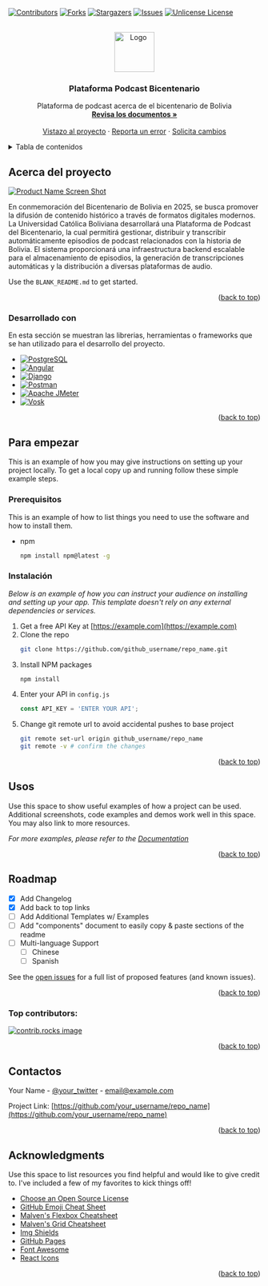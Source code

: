 <!-- Improved compatibility of back to top link: See: https://github.com/othneildrew/Best-README-Template/pull/73 -->
<a id="readme-top"></a>
<!--
*** Thanks for checking out the Best-README-Template. If you have a suggestion
*** that would make this better, please fork the repo and create a pull request
*** or simply open an issue with the tag "enhancement".
*** Don't forget to give the project a star!
*** Thanks again! Now go create something AMAZING! :D
-->



<!-- PROJECT SHIELDS -->
<!--
*** I'm using markdown "reference style" links for readability.
*** Reference links are enclosed in brackets [ ] instead of parentheses ( ).
*** See the bottom of this document for the declaration of the reference variables
*** for contributors-url, forks-url, etc. This is an optional, concise syntax you may use.
*** https://www.markdownguide.org/basic-syntax/#reference-style-links
-->
[![Contributors][contributors-shield]][contributors-url]
[![Forks][forks-shield]][forks-url]
[![Stargazers][stars-shield]][stars-url]
[![Issues][issues-shield]][issues-url]
[![Unlicense License][license-shield]][license-url]



<!-- PROJECT LOGO -->
<br />
<div align="center">
  <a href="https://github.com/othneildrew/Best-README-Template">
    <img src="images/logo.png" alt="Logo" width="80" height="80">
  </a>

  <h3 align="center">Plataforma Podcast Bicentenario</h3>

  <p align="center">
    Plataforma de podcast acerca de el bicentenario de Bolivia
    <br />
    <a href="https://github.com/DiegoLaguna-17/Podcast_bicentenario"><strong>Revisa los documentos »</strong></a>
    <br />
    <br />
    <a href="https://github.com/DiegoLaguna-17/Podcast_bicentenario">Vistazo al proyecto</a>
    &middot;
    <a href="https://github.com/DiegoLaguna-17/Podcast_bicentenario/issues/new?labels=bug&template=bug-report---.md">Reporta un error</a>
    &middot;
    <a href="https://github.com/DiegoLaguna-17/Podcast_bicentenario/issues/new?labels=enhancement&template=feature-request---.md">Solicita cambios</a>
  </p>
</div>



<!-- TABLE OF CONTENTS -->
<details>
  <summary>Tabla de contenidos</summary>
  <ol>
    <li>
      <a href="#about-the-project">Acerca del proyecto</a>
      <ul>
        <li><a href="#built-with">Desarrollado con</a></li>
      </ul>
    </li>
    <li>
      <a href="#getting-started">Getting Started</a>
      <ul>
        <li><a href="#prerequisites">Prerequisitos</a></li>
        <li><a href="#installation">Instalación</a></li>
      </ul>
    </li>
    <li><a href="#usage">Usage</a></li>
    <li><a href="#roadmap">Roadmap</a></li>
    <li><a href="#contributing">Contributing</a></li>
    <li><a href="#license">License</a></li>
    <li><a href="#contact">Contact</a></li>
    <li><a href="#acknowledgments">Acknowledgments</a></li>
  </ol>
</details>



<!-- ABOUT THE PROJECT -->
## Acerca del proyecto

[![Product Name Screen Shot][product-screenshot]](https://example.com)

En conmemoración del Bicentenario de Bolivia en 2025, se busca promover la difusión de 
contenido histórico a través de formatos digitales modernos. La Universidad Católica 
Boliviana desarrollará una Plataforma de Podcast del Bicentenario, la cual permitirá 
gestionar, distribuir y transcribir automáticamente episodios de podcast relacionados con la 
historia de Bolivia. 
El sistema proporcionará una infraestructura backend escalable para el almacenamiento de 
episodios, la generación de transcripciones automáticas y la distribución a diversas 
plataformas de audio. 

Use the `BLANK_README.md` to get started.

<p align="right">(<a href="#readme-top">back to top</a>)</p>



### Desarrollado con

En esta sección se muestran las librerias, herramientas o frameworks que se han utilizado para el desarrollo del proyecto.

* [![PostgreSQL][Postgresql.org]][PostgreSQL-url]
* [![Angular][Angular.io]][Angular-url]
* [![Django][Django.com]][Django-url]
* [![Postman][Postman.com]][Postman-url]
* [![Apache JMeter][ApacheJMeter.com]][ApacheJMeter-url]
* [![Vosk][Vosk.com]][Vosk-url]

<p align="right">(<a href="#readme-top">back to top</a>)</p>



<!-- GETTING STARTED -->
## Para empezar

This is an example of how you may give instructions on setting up your project locally.
To get a local copy up and running follow these simple example steps.

### Prerequisitos

This is an example of how to list things you need to use the software and how to install them.
* npm
  ```sh
  npm install npm@latest -g
  ```

### Instalación

_Below is an example of how you can instruct your audience on installing and setting up your app. This template doesn't rely on any external dependencies or services._

1. Get a free API Key at [https://example.com](https://example.com)
2. Clone the repo
   ```sh
   git clone https://github.com/github_username/repo_name.git
   ```
3. Install NPM packages
   ```sh
   npm install
   ```
4. Enter your API in `config.js`
   ```js
   const API_KEY = 'ENTER YOUR API';
   ```
5. Change git remote url to avoid accidental pushes to base project
   ```sh
   git remote set-url origin github_username/repo_name
   git remote -v # confirm the changes
   ```

<p align="right">(<a href="#readme-top">back to top</a>)</p>



<!-- USAGE EXAMPLES -->
## Usos

Use this space to show useful examples of how a project can be used. Additional screenshots, code examples and demos work well in this space. You may also link to more resources.

_For more examples, please refer to the [Documentation](https://example.com)_

<p align="right">(<a href="#readme-top">back to top</a>)</p>



<!-- ROADMAP -->
## Roadmap

- [x] Add Changelog
- [x] Add back to top links
- [ ] Add Additional Templates w/ Examples
- [ ] Add "components" document to easily copy & paste sections of the readme
- [ ] Multi-language Support
    - [ ] Chinese
    - [ ] Spanish

See the [open issues](https://github.com/DiegoLaguna-17/Podcast_bicentenario/issues) for a full list of proposed features (and known issues).

<p align="right">(<a href="#readme-top">back to top</a>)</p>

### Top contributors:

<a href="https://github.com/DiegoLaguna-17/Podcast_bicentenario/graphs/contributors">
  <img src="https://contrib.rocks/image?repo=DiegoLaguna-17/Podcast_bicentenario" alt="contrib.rocks image" />
</a>

<p align="right">(<a href="#readme-top">back to top</a>)</p>



<!-- CONTACT -->
## Contactos

Your Name - [@your_twitter](https://twitter.com/your_username) - email@example.com

Project Link: [https://github.com/your_username/repo_name](https://github.com/your_username/repo_name)

<p align="right">(<a href="#readme-top">back to top</a>)</p>



<!-- ACKNOWLEDGMENTS -->
## Acknowledgments

Use this space to list resources you find helpful and would like to give credit to. I've included a few of my favorites to kick things off!

* [Choose an Open Source License](https://choosealicense.com)
* [GitHub Emoji Cheat Sheet](https://www.webpagefx.com/tools/emoji-cheat-sheet)
* [Malven's Flexbox Cheatsheet](https://flexbox.malven.co/)
* [Malven's Grid Cheatsheet](https://grid.malven.co/)
* [Img Shields](https://shields.io)
* [GitHub Pages](https://pages.github.com)
* [Font Awesome](https://fontawesome.com)
* [React Icons](https://react-icons.github.io/react-icons/search)

<p align="right">(<a href="#readme-top">back to top</a>)</p>



<!-- MARKDOWN LINKS & IMAGES -->
<!-- https://www.markdownguide.org/basic-syntax/#reference-style-links -->
[contributors-shield]: https://img.shields.io/github/contributors/DiegoLaguna-17/Podcast_bicentenario.svg?style=for-the-badge
[contributors-url]: https://github.com/DiegoLaguna-17/Podcast_bicentenario/graphs/contributors
[forks-shield]: https://img.shields.io/github/forks/DiegoLaguna-17/Podcast_bicentenario.svg?style=for-the-badge
[forks-url]: https://github.com/DiegoLaguna-17/Podcast_bicentenario/network/members
[stars-shield]: https://img.shields.io/github/stars/DiegoLaguna-17/Podcast_bicentenario.svg?style=for-the-badge
[stars-url]: https://github.com/DiegoLaguna-17/Podcast_bicentenario/stargazers
[issues-shield]: https://img.shields.io/github/issues/DiegoLaguna-17/Podcast_bicentenario.svg?style=for-the-badge
[issues-url]: https://github.com/DiegoLaguna-17/Podcast_bicentenario/issues
[license-shield]: https://img.shields.io/github/license/DiegoLaguna-17/Podcast_bicentenario.svg?style=for-the-badge
[license-url]: https://github.com/DiegoLaguna-17/Podcast_bicentenario/blob/master/LICENSE.txt
[product-screenshot]: images/screenshot.png
[Angular.io]: https://img.shields.io/badge/Angular-DD0031?style=for-the-badge&logo=angular&logoColor=white
[Angular-url]: https://angular.io/
[Bootstrap.com]: https://img.shields.io/badge/Bootstrap-563D7C?style=for-the-badge&logo=bootstrap&logoColor=white
[Bootstrap-url]: https://getbootstrap.com 
[Django.com]: https://img.shields.io/badge/Django-blue?style=for-the-badge&logo=Django
[Django-url]: https://www.djangoproject.com
[Vosk.com]: https://img.shields.io/badge/Vosk-black?style=for-the-badge
[Vosk-url]: https://alphacephei.com/vosk/
[Postgresql.org]: https://img.shields.io/badge/PostgreSQL-purple?style=for-the-badge&logo=PostgreSQL&logoColor=white
[Postgresql-url]: https://www.postgresql.org
[Postman.com]: https://img.shields.io/badge/Postman-orange?style=for-the-badge&logo=Postman&logoColor=white
[Postman-url]: https://www.postman.com
[ApacheJMeter.com]: https://img.shields.io/badge/Apache_JMeter-red?style=for-the-badge&logo=Apache%20JMeter
[ApacheJMeter-url]: https://jmeter.apache.org
